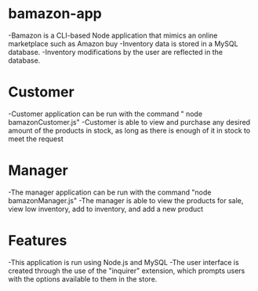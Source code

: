 # bamazon-app
-Bamazon is a CLI-based Node application that mimics an online marketplace such as Amazon buy
-Inventory data is stored in a MySQL database. -Inventory modifications by the user are reflected in the database.
# Customer
-Customer application can be run with the command " node bamazonCustomer.js"
-Customer is able to view and purchase any desired amount of the products in stock, as long as there is enough of it in stock to meet the request
# Manager
-The manager application can be run with the command "node bamazonManager.js"
-The manager is able to view the products for sale, view low inventory, add to inventory, and add a new product

# Features
-This application is run using Node.js and MySQL
-The user interface is created through the use of the "inquirer" extension, which prompts users with the options available to them in the store.